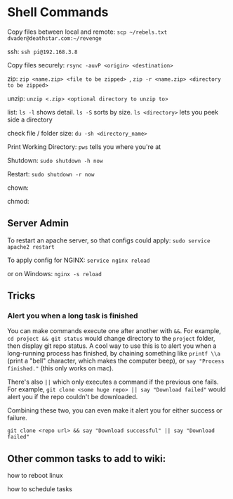 # Shell Commands

Copy files between local and remote: `scp ~/rebels.txt dvader@deathstar.com:~/revenge`

ssh: `ssh pi@192.168.3.8`

Copy files securely: `rsync -auvP <origin> <destination>`

zip: `zip <name.zip> <file to be zipped> `, `zip -r <name.zip> <directory to be zipped> `

unzip: `unzip <.zip> <optional directory to unzip to>`

list: `ls -l` shows detail. `ls -S` sorts by size. `ls <directory>` lets you peek side a directory

check file / folder size: `du -sh <directory_name> `

Print Working Directory: `pws` tells you where you're at

Shutdown: `sudo shutdown -h now`

Restart: `sudo shutdown -r now`

chown: 

chmod: 

## Server Admin

To restart an apache server, so that configs could apply: `sudo service apache2 restart`

To apply config for NGINX: `service nginx reload`

or on Windows: `nginx -s reload`

## Tricks

### Alert you when a long task is finished

You can make commands execute one after another with `&&`. For example, `cd project && git status` would change directory to the `project` folder, then display git repo status. A cool way to use this is to alert you when a long-running process has finished, by chaining something like `printf \\a` (print a "bell" character, which makes the computer beep), or `say "Process finished."` (this only works on mac).

There's also `||` which only executes a command if the previous one fails. For example, `git clone <some huge repo> || say "Download failed"` would alert you if the repo couldn't be downloaded.

Combining these two, you can even make it alert you for either success or failure.

`git clone <repo url> && say "Download successful" || say "Download failed"`

## Other common tasks to add to wiki:

how to reboot linux

how to schedule tasks
